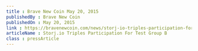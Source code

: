 ```yaml
---
title : Brave New Coin May 20, 2015
publishedBy : Brave New Coin
publishedOn : May 20, 2015
link : https://bravenewcoin.com/news/storj-io-triples-participation-for-test-group-b/
articleName : Storj.io Triples Participation For Test Group B
class : pressArticle
---
```

